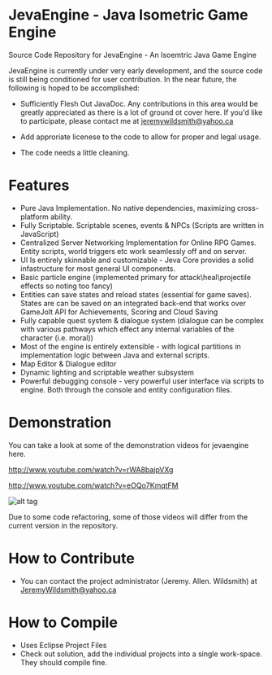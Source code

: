 JevaEngine - Java Isometric Game Engine
=============

Source Code Repository for JevaEngine - An Isoemtric Java Game Engine

JevaEngine is currently under very early development, and the source code is still being
conditioned for user contribution. In the near future, the following is hoped to be accomplished:

* Sufficiently Flesh Out JavaDoc. Any contributions in this area would be greatly appreciated as there is a
lot of ground ot cover here. If you'd like to participate, please contact me at jeremywildsmith@yahoo.ca

* Add approriate licenese to the code to allow for proper and legal usage.

* The code needs a little cleaning.

Features
========
- Pure Java Implementation. No native dependencies, maximizing cross-platform ability.
- Fully Scriptable. Scriptable scenes, events & NPCs (Scripts are written in JavaScript)
- Centralized Server Networking Implementation for Online RPG Games. Entity scripts, world triggers etc work seamlessly off and on server.
- UI Is entirely skinnable and customizable - Jeva Core provides a solid infastructure for most general UI components.
- Basic particle engine (implemented primary for attack\heal\projectile effects so noting too fancy)
- Entities can save states and reload states (essential for game saves). States are can be saved on an integrated back-end that works over GameJolt API for Achievements, Scoring and Cloud Saving
- Fully capable quest system & dialogue system (dialogue can be complex with various pathways which effect any internal variables of the character (i.e. moral))
- Most of the engine is entirely extensible - with logical partitions in implementation logic between Java and external scripts.
- Map Editor & Dialogue editor
- Dynamic lighting and scriptable weather subsystem
- Powerful debugging console - very powerful user interface via scripts to engine. Both through the console and entity configuration files.

Demonstration
=============

You can take a look at some of the demonstration videos for jevaengine here.

http://www.youtube.com/watch?v=rWA8bajpVXg

http://www.youtube.com/watch?v=eOQo7KmqtFM

![alt tag](http://i.imgur.com/gEHj6K5.png)

Due to some code refactoring, some of those videos will differ from the current version in the repository.


How to Contribute
=================

- You can contact the project administrator (Jeremy. Allen. Wildsmith) at JeremyWildsmith@yahoo.ca

How to Compile
=================

- Uses Eclipse Project Files
- Check out solution, add the individual projects into a single work-space. They should compile fine.

